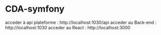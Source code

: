 # CDA-symfony

acceder à api plateforme : http://localhost:1030/api
acceder au Back-end : http://localhost:1030
acceder au React : http://localhost:3000
